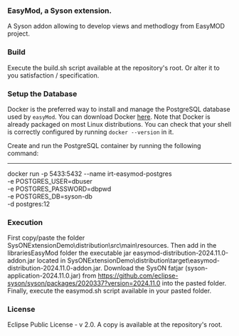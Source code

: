 ### EasyMod, a Syson extension.

A Syson addon allowing to develop views and methodlogy from EasyMOD project. 

### Build
Execute the build.sh script available at the repository's root. Or alter it to you satisfaction / specification.

### Setup the Database

Docker is the preferred way to install and manage the PostgreSQL database used by `easyMod`. You can download Docker [here](https://www.docker.com/products/docker-desktop/). Note that Docker is already packaged on most Linux distributions. You can check that your shell is correctly configured by running `docker --version` in it.

Create and run the PostgreSQL container by running the following command:

----
docker run -p 5433:5432 --name irt-easymod-postgres \
                        -e POSTGRES_USER=dbuser \
                        -e POSTGRES_PASSWORD=dbpwd \
                        -e POSTGRES_DB=syson-db \
                        -d postgres:12

### Execution

First copy/paste the folder SysONExtensionDemo\distribution\src\main\resources.
Then add in the librariesEasyMod folder the executable jar easymod-distribution-2024.11.0-addon.jar located in SysONExtensionDemo\distribution\target\easymod-distribution-2024.11.0-addon.jar.
Download the SysON fatjar (syson-application-2024.11.0.jar) from https://github.com/eclipse-syson/syson/packages/2020337?version=2024.11.0 into the pasted folder.
Finally, execute the easymod.sh script available in your pasted folder.

### License
Eclipse Public License - v 2.0.
A copy is available at the repository's root.